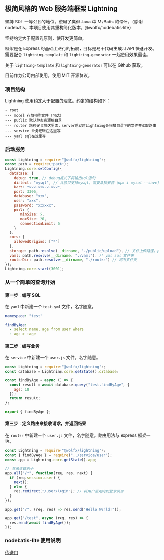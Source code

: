 ## 极简风格的 Web 服务端框架 Lightning

坚持 SQL 一等公民的地位，使用了类似 Java 中 MyBatis 的设计。（感谢 nodebatis，本项目使用其重构简化版本，@wolfx/nodebatis-lite）

坚持约定大于配置的原则，使开发更简单。

框架是在 Express 的基础上进行的拓展，目标是易于代码生成和 API 快速开发。需要配合 `lightning-template` 和 `lightning-generator` 一起使用效果最佳。

关于 `lightning-template` 和 `lightning-generator` 可以在 Github 获取。

目前作为公司内部使用，使用 MIT 开源协议。

### 项目结构

Lightning 使用约定大于配置的理念。约定的结构如下：

```
- root
--- model 存放模型文件（可选）
--- public 默认静态资源根目录
--- router 路径定义放这里面，server启动时Lightning会扫描目录下的文件并读取路由
--- service 业务逻辑在这里写
--- yaml sql在这里写
```

### 启动服务

```javascript
const Lightning = require("@wolfx/lightning");
const path = require("path");
Lightning.core.setConfig({
  database: {
    debug: true, // debug模式下将输出sql语句
    dialect: "mysql", // 目前只支持mysql，需要单独安装（npm i mysql --save）
    host: "xxx.xxx.x.xxx",
    port: 3306,
    database: "xxx",
    user: "xxx",
    password: "xxxxxx",
    pool: {
       minSize: 5,
       maxSize: 20,
       connectionLimit: 5
    }
  },
  cors: {
    allowedOrigins: ["*"]
  },
  storage: path.resolve(__dirname, "./public/upload"), // 文件上传路径，public为默认的静态资源路径
  yaml: path.resolve(__dirname, "./yaml"), // yml sql 文件夹
  routerDir: path.resolve(__dirname, "./router") // 路由文件夹
});
Lightning.core.start(3001);
```

### 从一个简单的查询开始

#### 第一步：编写 SQL

在 `yaml` 中新建一个 `test.yml` 文件，名字随意。

```yaml
namespace: "test"

findByAge:
  - select name, age from user where
  - age > :age
```

#### 第二步：编写业务

在 `service` 中新建一个 `user.js` 文件，名字随意。

```javascript
const Lightning = require("@wolfx/lightning");
const database = Lightning.core.getState().database;

const findByAge = async () => {
  const result = await database.query("test.findByAge", {
    age: 18
  });
  return result;
};

export { findByAge };
```

#### 第三步：定义路由来接收请求，并返回结果

在 `router` 中新建一个 `user.js` 文件，名字随意。路由用法与 express 框架一致。

```javascript
const Lightning = require("@wolfx/lightning");
const { findByAge } = require("../service/user");
const app = Lightning.core.getState().app;

// 登录拦截例子
app.all("/*", function(req, res, next) {
  if (req.session.user) {
    next();
  } else {
    res.redirect("/user/login"); // 将用户重定向到登录页面
  }
});

app.get("/", (req, res) => res.send("Hello World!"));

app.get("/test", async (req, res) => {
  res.send(await findByAge());
});
```

### nodebatis-lite 使用说明

[传送门](https://www.npmjs.com/package/@wolfx/nodebatis-lite)
